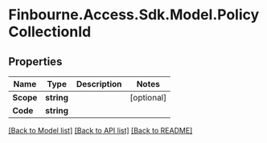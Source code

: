 
# Finbourne.Access.Sdk.Model.PolicyCollectionId

## Properties

Name | Type | Description | Notes
------------ | ------------- | ------------- | -------------
**Scope** | **string** |  | [optional] 
**Code** | **string** |  | 

[[Back to Model list]](../README.md#documentation-for-models)
[[Back to API list]](../README.md#documentation-for-api-endpoints)
[[Back to README]](../README.md)

